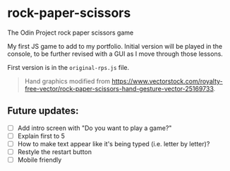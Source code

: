 # rock-paper-scissors
The Odin Project rock paper scissors game

My first JS game to add to my portfolio. Initial version will be played in the console, to be further revised with a  GUI as I move through those lessons.

First version is in the `original-rps.js` file.

> Hand graphics modified from https://www.vectorstock.com/royalty-free-vector/rock-paper-scissors-hand-gesture-vector-25169733.


## Future updates:

- [ ] Add intro screen with "Do you want to play a game?"
- [ ] Explain first to 5
- [ ] How to make text appear like it's being typed (i.e. letter by letter)?
- [ ] Restyle the restart button
- [ ] Mobile friendly
